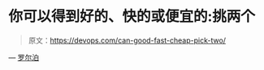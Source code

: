 # 你可以得到好的、快的或便宜的:挑两个

> 原文：<https://devops.com/can-good-fast-cheap-pick-two/>

— [罗尔泊](https://devops.com/author/breselman/)